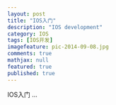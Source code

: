 ```yaml
---
layout: post
title: "IOS入门"
description: "IOS development"
category: IOS
tags: [IOS开发]
imagefeature: pic-2014-09-08.jpg
comments: true
mathjax: null
featured: true
published: true
---
```


IOS入门
...
